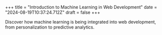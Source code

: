 +++
title = "Introduction to Machine Learning in Web Development"
date = "2024-08-19T10:37:24.712Z"
draft = false
+++

  Discover how machine learning is being integrated into web development, from personalization to predictive analytics.
        